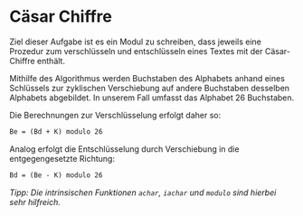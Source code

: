 # Cäsar Chiffre

Ziel dieser Aufgabe ist es ein Modul zu schreiben, dass jeweils eine Prozedur zum verschlüsseln und entschlüsseln eines Textes mit der Cäsar-Chiffre enthält.

Mithilfe des Algorithmus werden Buchstaben des Alphabets anhand eines Schlüssels zur zyklischen Verschiebung auf andere Buchstaben desselben Alphabets abgebildet.
In unserem Fall umfasst das Alphabet 26 Buchstaben.

Die Berechnungen zur Verschlüsselung erfolgt daher so:

```txt
Be = (Bd + K) modulo 26
```

Analog erfolgt die Entschlüsselung durch Verschiebung in die entgegengesetzte Richtung:

```txt
Bd = (Be - K) modulo 26
```

_Tipp: Die intrinsischen Funktionen `achar`, `iachar` und `modulo` sind hierbei sehr hilfreich._
